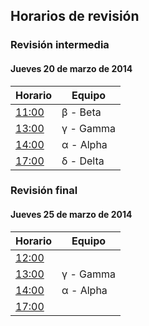 ﻿##	Horarios de revisión	##

###	Revisión intermedia	###

####	Jueves 20 de marzo de 2014	####

|**Horario**                                                                                                                     |**Equipo** |
|--------------------------------------------------------------------------------------------------------------------------------|-----------|
|[11:00](http://www.timeanddate.com/countdown/generic?iso=20140320T110000&p0=155&msg=[PBSC]+Revisi%C3%B3n+intermedia&csz=1&swk=1)| β - Beta  |
|[13:00](http://www.timeanddate.com/countdown/generic?iso=20140320T130000&p0=155&msg=[PBSC]+Revisi%C3%B3n+intermedia&csz=1&swk=1)| γ - Gamma |
|[14:00](http://www.timeanddate.com/countdown/generic?iso=20140320T140000&p0=155&msg=[PBSC]+Revisi%C3%B3n+intermedia&csz=1&swk=1)| α - Alpha |
|[17:00](http://www.timeanddate.com/countdown/generic?iso=20140320T170000&p0=155&msg=[PBSC]+Revisi%C3%B3n+intermedia&csz=1&swk=1)| δ - Delta |

###	Revisión final	###

####	Jueves 25 de marzo de 2014	####

|**Horario**                                                                                                                           |**Equipo** |
|--------------------------------------------------------------------------------------------------------------------------------------|-----------|
|[12:00](http://www.timeanddate.com/countdown/generic?iso=20140325T120000&p0=155&msg=[PBSC]+Entrega+proyecto+m%C3%B3dulo+2&csz=1&swk=1)|           |
|[13:00](http://www.timeanddate.com/countdown/generic?iso=20140325T130000&p0=155&msg=[PBSC]+Entrega+proyecto+m%C3%B3dulo+2&csz=1&swk=1)|    γ - Gamma |       |
|[14:00](http://www.timeanddate.com/countdown/generic?iso=20140325T140000&p0=155&msg=[PBSC]+Entrega+proyecto+m%C3%B3dulo+2&csz=1&swk=1)|     α - Alpha       |
|[17:00](http://www.timeanddate.com/countdown/generic?iso=20140325T170000&p0=155&msg=[PBSC]+Entrega+proyecto+m%C3%B3dulo+2&csz=1&swk=1)|           |

